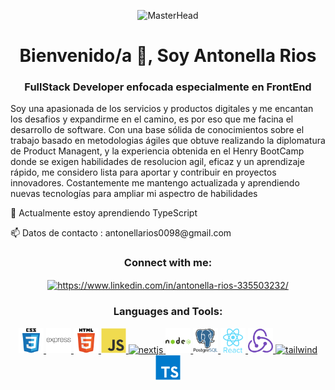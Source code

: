 <p align="center">
    <img src="https://camo.githubusercontent.com/79ff687115b1c5a79f47622ef763806d9112e3bad0d77364646666584f959ba4/68747470733a2f2f6d65646961302e67697068792e636f6d2f6d656469612f76312e59326c6b505463354d4749334e6a4578596d5a304e47316c6547646d646d4a356448513265486c75643256765a6a68694d335a745a4768325a4756725a6a413163544e7959535a6c634431324d563970626e526c636d35686246396e61575a66596e6c666157516d593351395a772f517056554d52554a476f6b667158796661312f67697068792e676966" alt="MasterHead" width="800" height="200">
</p>

<h1 align="center">Bienvenido/a 👋, Soy Antonella Rios</h1>
<h3 align="center"> FullStack Developer enfocada especialmente en FrontEnd</h3>
<p> Soy una apasionada de los servicios y productos digitales y me encantan los desafios y expandirme en el camino, es por eso que me facina el desarrollo de software. Con una base sólida de conocimientos sobre el trabajo basado en metodologias ágiles que obtuve realizando la diplomatura de Product Managent, y la experiencia obtenida en el Henry BootCamp donde se exigen habilidades de resolucion agil, eficaz y un aprendizaje rápido, me considero lista para aportar y contribuir en proyectos innovadores. Costantemente me mantengo actualizada y aprendiendo nuevas tecnologías para ampliar mi aspectro de habilidades </p>
   



<p>🌱 Actualmente estoy aprendiendo TypeScript</p>
<p >📫 Datos de contacto : antonellarios0098@gmail.com </p>


<h3 align="center">Connect with me:</h3>
<p align="center">
<a href="https://linkedin.com/in/https://www.linkedin.com/in/antonella-rios-335503232/" target="blank"><img align="center" src="https://raw.githubusercontent.com/rahuldkjain/github-profile-readme-generator/master/src/images/icons/Social/linked-in-alt.svg" alt="https://www.linkedin.com/in/antonella-rios-335503232/" height="30" width="40" /></a>
</p>

<h3 align="center">Languages and Tools:</h3>
<p align="center"> <a href="https://www.w3schools.com/css/" target="_blank" rel="noreferrer"> <img src="https://raw.githubusercontent.com/devicons/devicon/master/icons/css3/css3-original-wordmark.svg" alt="css3" width="40" height="40"/> </a> <a href="https://expressjs.com" target="_blank" rel="noreferrer"> <img src="https://raw.githubusercontent.com/devicons/devicon/master/icons/express/express-original-wordmark.svg" alt="express" width="40" height="40"/> </a> <a href="https://www.w3.org/html/" target="_blank" rel="noreferrer"> <img src="https://raw.githubusercontent.com/devicons/devicon/master/icons/html5/html5-original-wordmark.svg" alt="html5" width="40" height="40"/> </a> <a href="https://developer.mozilla.org/en-US/docs/Web/JavaScript" target="_blank" rel="noreferrer"> <img src="https://raw.githubusercontent.com/devicons/devicon/master/icons/javascript/javascript-original.svg" alt="javascript" width="40" height="40"/> </a> <a href="https://nextjs.org/" target="_blank" rel="noreferrer"> <img src="https://cdn.worldvectorlogo.com/logos/nextjs-2.svg" alt="nextjs" width="40" height="40"/> </a> <a href="https://nodejs.org" target="_blank" rel="noreferrer"> <img src="https://raw.githubusercontent.com/devicons/devicon/master/icons/nodejs/nodejs-original-wordmark.svg" alt="nodejs" width="40" height="40"/> </a> <a href="https://www.postgresql.org" target="_blank" rel="noreferrer"> <img src="https://raw.githubusercontent.com/devicons/devicon/master/icons/postgresql/postgresql-original-wordmark.svg" alt="postgresql" width="40" height="40"/> </a> <a href="https://reactjs.org/" target="_blank" rel="noreferrer"> <img src="https://raw.githubusercontent.com/devicons/devicon/master/icons/react/react-original-wordmark.svg" alt="react" width="40" height="40"/> </a> <a href="https://redux.js.org" target="_blank" rel="noreferrer"> <img src="https://raw.githubusercontent.com/devicons/devicon/master/icons/redux/redux-original.svg" alt="redux" width="40" height="40"/> </a> <a href="https://tailwindcss.com/" target="_blank" rel="noreferrer"> <img src="https://www.vectorlogo.zone/logos/tailwindcss/tailwindcss-icon.svg" alt="tailwind" width="40" height="40"/> </a> <a href="https://www.typescriptlang.org/" target="_blank" rel="noreferrer"> <img src="https://raw.githubusercontent.com/devicons/devicon/master/icons/typescript/typescript-original.svg" alt="typescript" width="40" height="40"/> </a> </p>


